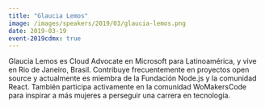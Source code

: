 ```yaml
---
title: "Glaucia Lemos"
image: /images/speakers/2019/03/glaucia-lemos.png
date: 2019-03-19
event-2019cdmx: true
---
```


Glaucia Lemos es Cloud Advocate en Microsoft para Latinoamérica, y vive en Rio de Janeiro, Brasil. Contribuye frecuentemente en proyectos open source y actualmente es miembra de la Fundación Node.js y la comunidad React. También participa activamente en la comunidad WoMakersCode para inspirar a más mujeres a perseguir una carrera en tecnología. 